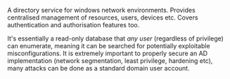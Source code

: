 A directory service for windows network environments. Provides centralised management of resources, users, devices etc. Covers authentication and authorisation features too.

It's essentially a read-only database that *any user* (regardless of privilege) can enumerate, meaning it can be searched for potentially exploitable misconfigurations. It is extremely important to properly secure an AD implementation (network segmentation, least privilege, hardening etc), many attacks can be done as a standard domain user account.